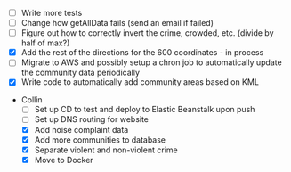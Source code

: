 - [ ] Write more tests
- [ ] Change how getAllData fails (send an email if failed)
- [ ] Figure out how to correctly invert the crime, crowded, etc. (divide by half of max?)
- [x] Add the rest of the directions for the 600 coordinates - in process
- [ ] Migrate to AWS and possibly setup a chron job to automatically update the community data periodically
- [x] Write code to automatically add community areas based on KML
- Collin
  - [ ] Set up CD to test and deploy to Elastic Beanstalk upon push
  - [ ] Set up DNS routing for website
  - [x] Add noise complaint data
  - [x] Add more communities to database
  - [x] Separate violent and non-violent crime
  - [x] Move to Docker
